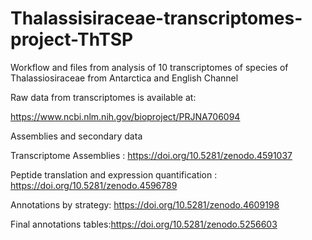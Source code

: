 # Thalassisiraceae-transcriptomes-project-ThTSP
Workflow and files from analysis of 10 transcriptomes of species of Thalassiosiraceae from Antarctica and English Channel

Raw data from transcriptomes is available at:

https://www.ncbi.nlm.nih.gov/bioproject/PRJNA706094

Assemblies and secondary data

Transcriptome Assemblies : https://doi.org/10.5281/zenodo.4591037

Peptide translation and expression quantification : https://doi.org/10.5281/zenodo.4596789


Annotations by strategy: https://doi.org/10.5281/zenodo.4609198


Final annotations tables:https://doi.org/10.5281/zenodo.5256603


